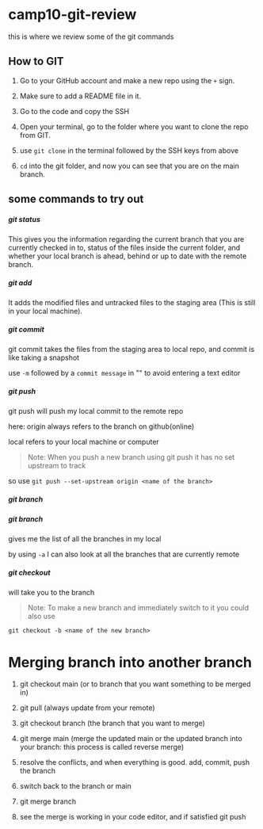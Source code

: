 # camp10-git-review

this is where we review some of the git commands

## How to GIT

1. Go to your GitHub account and make a new repo using the `+` sign.
2. Make sure to add a README file in it.
3. Go to the code and copy the SSH

4. Open your terminal, go to the folder where you want to clone the repo from GIT.

5. use `git clone` in the terminal followed by the SSH keys from above

6. `cd` into the git folder, and now you can see that you are on the main branch.

## some commands to try out

##### git status

This gives you the information regarding the current branch that you are currently checked in to, status of the files inside the current folder, and whether your local branch is ahead, behind or up to date with the remote branch.

##### git add

It adds the modified files and untracked files to the staging area (This is still in your local machine).

##### git commit

git commit takes the files from the staging area to local repo, and commit is like taking a snapshot

use `-m` followed by a `commit message` in "" to avoid entering a text editor

##### git push

git push will push my local commit to the remote repo

here: origin always refers to the branch on github(online)

local refers to your local machine or computer

> Note: When you push a new branch using git push it has no set upstream to track

so use `git push --set-upstream origin <name of the branch>`

##### git branch <branch name>

##### git branch

gives me the list of all the branches in my local

by using `-a` I can also look at all the branches that are currently remote

##### git checkout <name of the branch>

will take you to the branch

> Note: To make a new branch and immediately switch to it you could also use

`git checkout -b <name of the new branch>`

# Merging branch into another branch

1. git checkout main (or to branch that you want something to be merged in)

2. git pull (always update from your remote)

3. git checkout branch (the branch that you want to merge)

4. git merge main (merge the updated main or the updated branch into your branch: this process is called reverse merge)

5. resolve the conflicts, and when everything is good. add, commit, push the branch

6. switch back to the branch or main

7. git merge branch

8. see the merge is working in your code editor, and if satisfied git push
